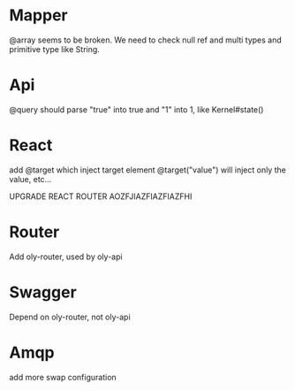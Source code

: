 

# Mapper

@array seems to be broken.
We need to check null ref and multi types and primitive type like String.

# Api

@query should parse "true" into true and "1" into 1, like Kernel#state()

# React

add @target which inject target element
@target("value") will inject only the value, etc...

UPGRADE REACT ROUTER AOZFJIAZFIAZFIAZFHI

# Router

Add oly-router, used by oly-api

# Swagger

Depend on oly-router, not oly-api

# Amqp

add more swap configuration
